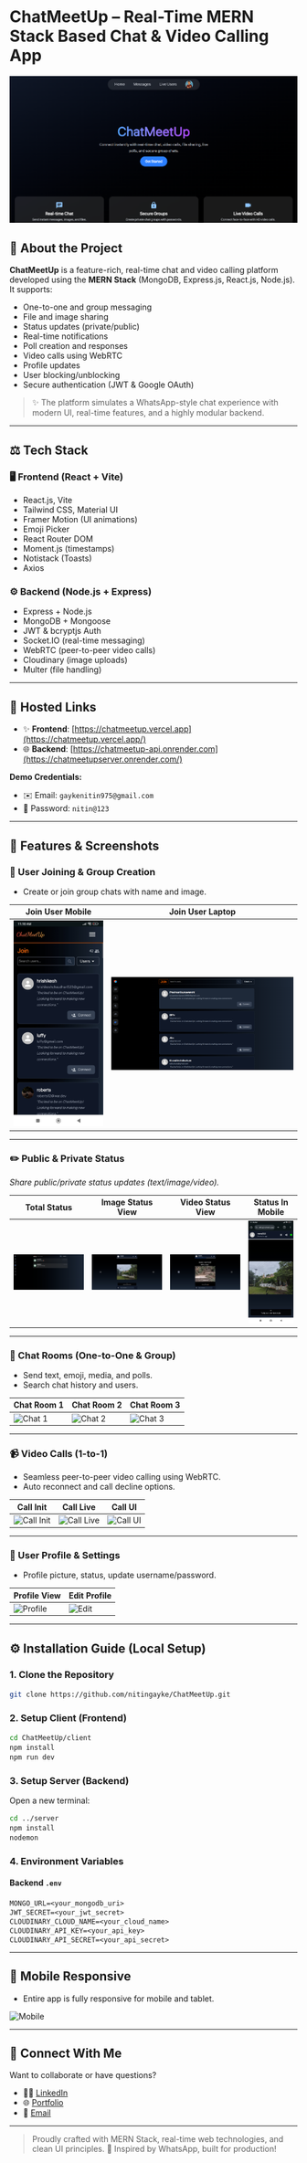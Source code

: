# ChatMeetUp – Real-Time MERN Stack Based Chat & Video Calling App

![ChatMeetUp Banner](./assets/landingPage.png)

## 📌 About the Project

**ChatMeetUp** is a feature-rich, real-time chat and video calling platform developed using the **MERN Stack** (MongoDB, Express.js, React.js, Node.js). It supports:

* One-to-one and group messaging
* File and image sharing
* Status updates (private/public)
* Real-time notifications
* Poll creation and responses
* Video calls using WebRTC
* Profile updates
* User blocking/unblocking
* Secure authentication (JWT & Google OAuth)

> ✨ The platform simulates a WhatsApp-style chat experience with modern UI, real-time features, and a highly modular backend.

---

## ⚖️ Tech Stack

### 🖥️ Frontend (React + Vite)

* React.js, Vite
* Tailwind CSS, Material UI
* Framer Motion (UI animations)
* Emoji Picker
* React Router DOM
* Moment.js (timestamps)
* Notistack (Toasts)
* Axios

### ⚙️ Backend (Node.js + Express)

* Express + Node.js
* MongoDB + Mongoose
* JWT & bcryptjs Auth
* Socket.IO (real-time messaging)
* WebRTC (peer-to-peer video calls)
* Cloudinary (image uploads)
* Multer (file handling)

---

## 🏢 Hosted Links

* ✨ **Frontend**: [https://chatmeetup.vercel.app](https://chatmeetup.vercel.app/)
* 🌐 **Backend**: [https://chatmeetup-api.onrender.com](https://chatmeetupserver.onrender.com/)

**Demo Credentials:**

* ✉️ Email: `gaykenitin975@gmail.com`
* 🔑 Password: `nitin@123`

---

## 📅 Features & Screenshots

### 👥 User Joining & Group Creation

* Create or join group chats with name and image.

| Join User Mobile                             | Join User Laptop                               |
| -------------------------------------------- | ---------------------------------------------- |
| ![Public Status](./assets/userJoin.jpg) | ![Private Status](./assets/userJoin.png) |

---

### ✏️ Public & Private Status

*Share public/private status updates (text/image/video).*

| Total Status                    | Image Status View               | Video Status View               | Status In Mobile               |
| ------------------------------- | ------------------------------- | ------------------------------- | ------------------------------- |
| ![ Status](./assets/status.png) | ![Status](./assets/status2.png) | ![Status](./assets/videoStatus.png) | ![Status](./assets/publicStatus.jpg) |

---

### 💬 Chat Rooms (One-to-One & Group)

* Send text, emoji, media, and polls.
* Search chat history and users.

| Chat Room 1                   | Chat Room 2                   | Chat Room 3                   |
| ----------------------------- | ----------------------------- | ----------------------------- |
| ![Chat 1](./assets/chat1.png) | ![Chat 2](./assets/chat2.png) | ![Chat 3](./assets/chat3.png) |

---

### 📹 Video Calls (1-to-1)

* Seamless peer-to-peer video calling using WebRTC.
* Auto reconnect and call decline options.

| Call Init                             | Call Live                             | Call UI                             |
| ------------------------------------- | ------------------------------------- | ----------------------------------- |
| ![Call Init](./assets/videocall1.png) | ![Call Live](./assets/videocall2.png) | ![Call UI](./assets/videocall3.png) |

---

### 👤 User Profile & Settings

* Profile picture, status, update username/password.

| Profile View                      | Edit Profile                   |
| --------------------------------- | ------------------------------ |
| ![Profile](./assets/profile1.png) | ![Edit](./assets/profile2.png) |

---

## ⚙️ Installation Guide (Local Setup)

### 1. Clone the Repository

```bash
git clone https://github.com/nitingayke/ChatMeetUp.git
```

### 2. Setup Client (Frontend)

```bash
cd ChatMeetUp/client
npm install
npm run dev
```

### 3. Setup Server (Backend)

Open a new terminal:

```bash
cd ../server
npm install
nodemon
```

### 4. Environment Variables

#### Backend `.env`

```env
MONGO_URL=<your_mongodb_uri>
JWT_SECRET=<your_jwt_secret>
CLOUDINARY_CLOUD_NAME=<your_cloud_name>
CLOUDINARY_API_KEY=<your_api_key>
CLOUDINARY_API_SECRET=<your_api_secret>
```

---

## 📲 Mobile Responsive

* Entire app is fully responsive for mobile and tablet.

![Mobile](./assets/mobile-view.png)

---

## 🔗 Connect With Me

Want to collaborate or have questions?

* 👨‍💼 [LinkedIn](https://www.linkedin.com/in/nitin-gayke92/)
* 🌐 [Portfolio](https://nitin-portfolio-gilt.vercel.app/)
* 📧 [Email](mailto:gaykenitin975@gmail.com)

---

> Proudly crafted with MERN Stack, real-time web technologies, and clean UI principles.
> 🌟 Inspired by WhatsApp, built for production!
